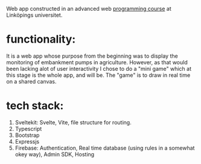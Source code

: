 Web app constructed in an advanced web [programming course](https://studieinfo.liu.se/en/kurs/tddd27/vt-2018) at Linköpings universitet.

# functionality:
It is a web app whose purpose from the beginning was to display the monitoring of embankment pumps in agriculture. However, as that would been lacking alot of user interactivity I chose to do a "mini game" which at this stage is the whole app, and will be. The "game" is to draw in real time on a shared canvas.


# tech stack:
   1. Sveltekit: Svelte, Vite, file structure for routing.
   2. Typescript
   3. Bootstrap
   4. Expressjs
   5. Firebase: Authentication, Real time database (using rules in a somewhat okey way), Admin SDK, Hosting 
